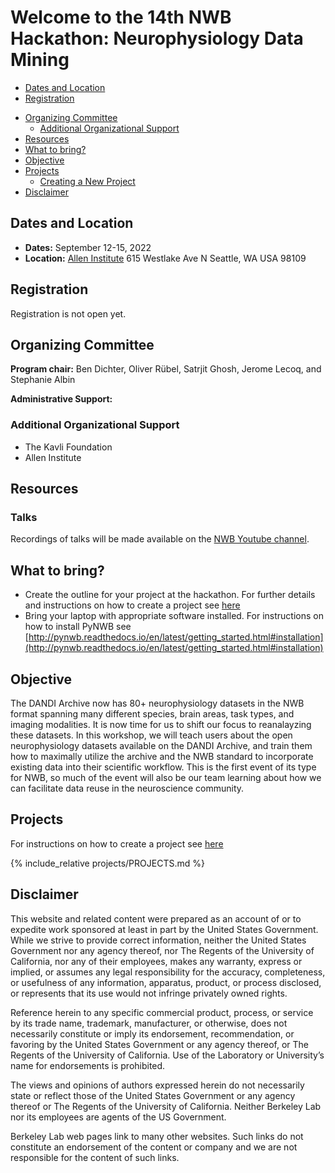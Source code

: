 # Welcome to the 14th NWB Hackathon: Neurophysiology Data Mining

  * [Dates and Location](#dates-and-location)
  * [Registration](#registration)
<!-- * [Logistics](#logistics) -->
  * [Organizing Committee](#organizing-committee)
    * [Additional Organizational Support](#additional-organizational-support)
  * [Resources](#resources)
  * [What to bring?](#what-to-bring)
  * [Objective](#objective)
  * [Projects](#projects)
     * [Creating a New Project](projects/README.md)
  * [Disclaimer](#disclaimer)
  
## Dates and Location

- **Dates:** September 12-15, 2022
- **Location:** [Allen Institute](https://alleninstitute.org/) 615 Westlake Ave N Seattle, WA USA 98109

## Registration

Registration is not open yet.

<!--
## Logistics

**Housing:** 

**Travel:** 

-->

## Organizing Committee

**Program chair:**  Ben Dichter, Oliver Rübel, Satrjit Ghosh, Jerome Lecoq, and Stephanie Albin

**Administrative Support:** 

### Additional Organizational Support

- The Kavli Foundation
- Allen Institute

## Resources

### Talks
Recordings of talks will be made available on the [NWB Youtube channel](https://www.youtube.com/channel/UCfD_mU-EFz135a9TpNFJP5A).

## What to bring?

* Create the outline for your project at the hackathon. For further details and instructions on how to create a project see [here](projects/README.md)
* Bring your laptop with appropriate software installed. For instructions on how to install PyNWB see [http://pynwb.readthedocs.io/en/latest/getting_started.html#installation](http://pynwb.readthedocs.io/en/latest/getting_started.html#installation)

## Objective

The DANDI Archive now has 80+ neurophysiology datasets in the NWB format spanning many different species, brain 
areas, task types, and imaging modalities. It is now time for us to shift our focus to reanalayzing these datasets. 
In this workshop, we will teach users about the open neurophysiology datasets available on the DANDI Archive, and 
train them how to maximally utilize the archive and the NWB standard to incorporate existing data into their 
scientific workflow. This is the first event of its type for NWB, so much of the event will also be our team learning 
about how we can facilitate data reuse in the neuroscience community.


## Projects

<a name="ProjectsList"/>

For instructions on how to create a project see [here](projects/README.md)

{% include_relative projects/PROJECTS.md %}


## Disclaimer

This website and related content were prepared as an account of or to expedite work sponsored at least in part by the United States Government. While we strive to provide correct information, neither the United States Government nor any agency thereof, nor The Regents of the University of California, nor any of their employees, makes any warranty, express or implied, or assumes any legal responsibility for the accuracy, completeness, or usefulness of any information, apparatus, product, or process disclosed, or represents that its use would not infringe privately owned rights.

Reference herein to any specific commercial product, process, or service by its trade name, trademark, manufacturer, or otherwise, does not necessarily constitute or imply its endorsement, recommendation, or favoring by the United States Government or any agency thereof, or The Regents of the University of California.  Use of the Laboratory or University’s name for endorsements is prohibited.

The views and opinions of authors expressed herein do not necessarily state or reflect those of the United States Government or any agency thereof or The Regents of the University of California.  Neither Berkeley Lab nor its employees are agents of the US Government.

Berkeley Lab web pages link to many other websites.  Such links do not constitute an endorsement of the content or company and we are not responsible for the content of such links.


